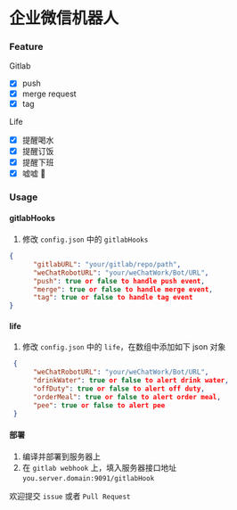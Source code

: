 # 企业微信机器人

### Feature

Gitlab

- [x] push
- [x] merge request
- [x] tag

Life

- [x] 提醒喝水
- [x] 提醒订饭
- [x] 提醒下班
- [x] 嘘嘘 🐔

### Usage

#### gitlabHooks

1. 修改 `config.json` 中的 `gitlabHooks`
```json
{
      "gitlabURL": "your/gitlab/repo/path",
      "weChatRobotURL": "your/weChatWork/Bot/URL",
      "push": true or false to handle push event,
      "merge": true or false to handle merge event,
      "tag": true or false to handle tag event
}
```

#### life

1. 修改 `config.json` 中的 `life`，在数组中添加如下 json 对象

```json
 {
      "weChatRobotURL": "your/weChatWork/Bot/URL",
      "drinkWater": true or false to alert drink water,
      "offDuty": true or false to alert off duty,
      "orderMeal": true or false to alert order meal,
      "pee": true or false to alert pee
 }
```

#### 部署
1. 编译并部署到服务器上
2. 在 `gitlab webhook` 上，填入服务器接口地址 `you.server.domain:9091/gitlabHook`

欢迎提交 `issue` 或者 `Pull Request`